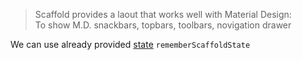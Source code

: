 > Scaffold provides a laout that works well with Material Design:  
To show M.D. snackbars, topbars, toolbars, novigation drawer  

We can use already provided [state](https://github.com/KidPudel/android-starter-kit/blob/main/jetpack-compose/js-state.md) `rememberScaffoldState`
